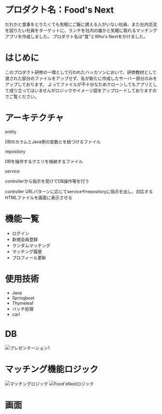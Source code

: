 # プロダクト名：Food's Next
だれかと食事をとりたくても気軽にご飯に誘える人がいない社員、また社内交流を図りたい社員をターゲットに、ランチを社内の誰かと気軽に取れるマッチングアプリを作成しました。
プロダクト名は"食"とWho's Nextをかけました。

# はじめに
このプロダクト研修の一環として行われたハッカソンにおいて、研修教材として渡された部分のファイルをアップせず、私が新たに作成したサーバー部分のみをアップしております。
よってファイルが不十分なためクローンしてもアプリとして成り立ってはいませんがロジックやイメージ図をアップロードしておりますのでご覧ください。

# アーキテクチャ
entity

DBのカラムとJava側の変数とを紐づけるファイル

repository

DBを操作するクエリを格納するファイル

service

controllerから指示を受けてDB操作等を行う

controller
URLパターンに応じてserviceやrepositoryに指示を出し、対応するHTMLファイルを画面に表示させる

# 機能一覧
- ログイン
- 新規会員登録
- ランダムマッチング
- マッチング履歴
- プロフィール更新

# 使用技術
- Java
- Springboot
- Thymeleaf
- バッチ処理
- carl

# DB
![プレゼンテーション1](https://user-images.githubusercontent.com/49260657/72248455-8ecca200-363a-11ea-8170-9e84a90125fe.jpg)



# マッチング機能ロジック
![マッチングロジック](https://user-images.githubusercontent.com/49260657/72261647-90a55e00-3658-11ea-9577-0c67494516b2.jpg)
![Food'sNextロジック](https://user-images.githubusercontent.com/49260657/72262923-38bc2680-365b-11ea-8b33-73e1b73f32a0.jpg)

# 画面
